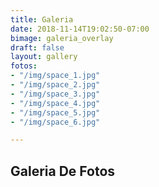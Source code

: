 ```yaml
---
title: Galeria
date: 2018-11-14T19:02:50-07:00
bimage: galeria_overlay
draft: false
layout: gallery
fotos:
- "/img/space_1.jpg"
- "/img/space_2.jpg"
- "/img/space_3.jpg"
- "/img/space_4.jpg"
- "/img/space_5.jpg"
- "/img/space_6.jpg"

---
```


## Galeria De Fotos
